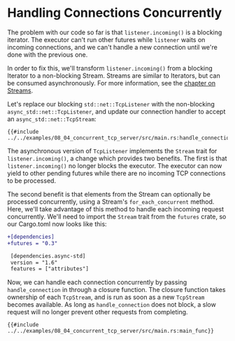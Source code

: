 # Handling Connections Concurrently
The problem with our code so far is that `listener.incoming()` is a blocking iterator.
The executor can't run other futures while `listener` waits on incoming connections,
and we can't handle a new connection until we're done with the previous one.

In order to fix this, we'll transform `listener.incoming()` from a blocking Iterator
to a non-blocking Stream. Streams are similar to Iterators, but can be consumed asynchronously.
For more information, see the [chapter on Streams](../05_streams/01_chapter.md).

Let's replace our blocking `std::net::TcpListener` with the non-blocking `async_std::net::TcpListener`,
and update our connection handler to accept an `async_std::net::TcpStream`:
```rust,ignore
{{#include ../../examples/08_04_concurrent_tcp_server/src/main.rs:handle_connection}}
```

The asynchronous version of `TcpListener` implements the `Stream` trait for `listener.incoming()`,
a change which provides two benefits.
The first is that `listener.incoming()` no longer blocks the executor.
The executor can now yield to other pending futures 
while there are no incoming TCP connections to be processed.

The second benefit is that elements from the Stream can optionally be processed concurrently,
using a Stream's `for_each_concurrent` method.
Here, we'll take advantage of this method to handle each incoming request concurrently.
We'll need to import the `Stream` trait from the `futures` crate, so our Cargo.toml now looks like this:
```diff
+[dependencies]
+futures = "0.3"

 [dependencies.async-std]
 version = "1.6"
 features = ["attributes"]
```

Now, we can handle each connection concurrently by passing `handle_connection` in through a closure function.
The closure function takes ownership of each `TcpStream`, and is run as soon as a new `TcpStream` becomes available.
As long as `handle_connection` does not block, a slow request will no longer prevent other requests from completing.
```rust,ignore
{{#include ../../examples/08_04_concurrent_tcp_server/src/main.rs:main_func}}
```